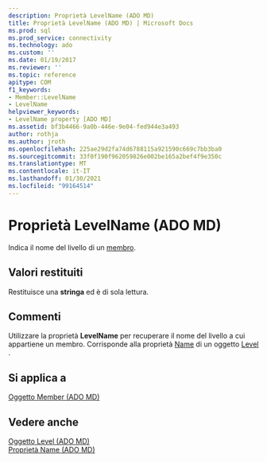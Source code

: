 ```yaml
---
description: Proprietà LevelName (ADO MD)
title: Proprietà LevelName (ADO MD) | Microsoft Docs
ms.prod: sql
ms.prod_service: connectivity
ms.technology: ado
ms.custom: ''
ms.date: 01/19/2017
ms.reviewer: ''
ms.topic: reference
apitype: COM
f1_keywords:
- Member::LevelName
- LevelName
helpviewer_keywords:
- LevelName property [ADO MD]
ms.assetid: bf3b4466-9a0b-446e-9e04-fed944e3a493
author: rothja
ms.author: jroth
ms.openlocfilehash: 225ae29d2fa74d6788115a921590c669c7bb3ba0
ms.sourcegitcommit: 33f0f190f962059826e002be165a2bef4f9e350c
ms.translationtype: MT
ms.contentlocale: it-IT
ms.lasthandoff: 01/30/2021
ms.locfileid: "99164514"
---
```

# <a name="levelname-property-ado-md"></a>Proprietà LevelName (ADO MD)
Indica il nome del livello di un [membro](./member-object-ado-md.md).  
  
## <a name="return-values"></a>Valori restituiti  
 Restituisce una **stringa** ed è di sola lettura.  
  
## <a name="remarks"></a>Commenti  
 Utilizzare la proprietà **LevelName** per recuperare il nome del livello a cui appartiene un membro. Corrisponde alla proprietà [Name](./name-property-ado-md.md) di un oggetto [Level](./level-object-ado-md.md) .  
  
## <a name="applies-to"></a>Si applica a  
 [Oggetto Member (ADO MD)](./member-object-ado-md.md)  
  
## <a name="see-also"></a>Vedere anche  
 [Oggetto Level (ADO MD)](./level-object-ado-md.md)   
 [Proprietà Name (ADO MD)](./name-property-ado-md.md)